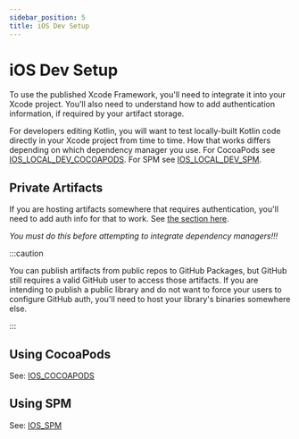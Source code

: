 ```yaml
---
sidebar_position: 5
title: iOS Dev Setup
---
```


# iOS Dev Setup

To use the published Xcode Framework, you'll need to integrate it into your Xcode project. You'll also need to understand how to add authentication information, if required by your artifact storage.

For developers editing Kotlin, you will want to test locally-built Kotlin code directly in your Xcode project from time to time. How that works differs depending on which dependency manager you use. For CocoaPods see  [IOS_LOCAL_DEV_COCOAPODS](cocoapods/02_IOS_LOCAL_DEV_COCOAPODS.md). For SPM see  [IOS_LOCAL_DEV_SPM](spm/02_IOS_LOCAL_DEV_SPM.md).

## Private Artifacts

If you are hosting artifacts somewhere that requires authentication, you'll need to add auth info for that to work. See [the section here](DEFAULT_GITHUB_FLOW.md#ios-dev-machine-config).

*You must do this before attempting to integrate dependency managers!!!*

:::caution

You can publish artifacts from public repos to GitHub Packages, but GitHub still requires a valid GitHub user to access those artifacts. If you are intending to publish a public library and do not want to force your users to configure GitHub auth, you'll need to host your library's binaries somewhere else.

:::

## Using CocoaPods

See:  [IOS_COCOAPODS](cocoapods/01_IOS_COCOAPODS.md)

## Using SPM

See: [IOS_SPM](spm/01_IOS_SPM.md)

